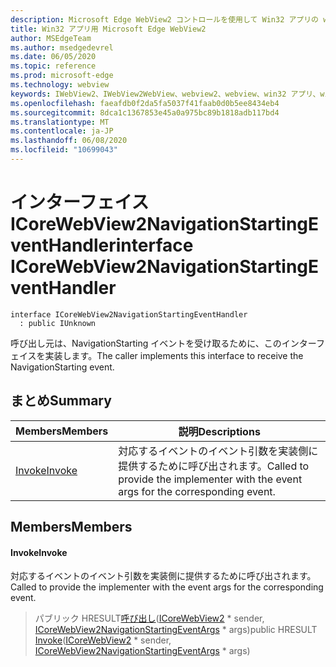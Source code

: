 ```yaml
---
description: Microsoft Edge WebView2 コントロールを使用して Win32 アプリの web コンテンツをホストする
title: Win32 アプリ用 Microsoft Edge WebView2
author: MSEdgeTeam
ms.author: msedgedevrel
ms.date: 06/05/2020
ms.topic: reference
ms.prod: microsoft-edge
ms.technology: webview
keywords: IWebView2、IWebView2WebView、webview2、webview、win32 アプリ、win32、edge、ICoreWebView2、ICoreWebView2Controller、browser control、edge html
ms.openlocfilehash: faeafdb0f2da5fa5037f41faab0d0b5ee8434eb4
ms.sourcegitcommit: 8dca1c1367853e45a0a975bc89b1818adb117bd4
ms.translationtype: MT
ms.contentlocale: ja-JP
ms.lasthandoff: 06/08/2020
ms.locfileid: "10699043"
---
```

# <span data-ttu-id="44cba-104">インターフェイス ICoreWebView2NavigationStartingEventHandler</span><span class="sxs-lookup"><span data-stu-id="44cba-104">interface ICoreWebView2NavigationStartingEventHandler</span></span> 

```
interface ICoreWebView2NavigationStartingEventHandler
  : public IUnknown
```

<span data-ttu-id="44cba-105">呼び出し元は、NavigationStarting イベントを受け取るために、このインターフェイスを実装します。</span><span class="sxs-lookup"><span data-stu-id="44cba-105">The caller implements this interface to receive the NavigationStarting event.</span></span>

## <span data-ttu-id="44cba-106">まとめ</span><span class="sxs-lookup"><span data-stu-id="44cba-106">Summary</span></span>

 <span data-ttu-id="44cba-107">Members</span><span class="sxs-lookup"><span data-stu-id="44cba-107">Members</span></span>                        | <span data-ttu-id="44cba-108">説明</span><span class="sxs-lookup"><span data-stu-id="44cba-108">Descriptions</span></span>
--------------------------------|---------------------------------------------
[<span data-ttu-id="44cba-109">Invoke</span><span class="sxs-lookup"><span data-stu-id="44cba-109">Invoke</span></span>](#invoke) | <span data-ttu-id="44cba-110">対応するイベントのイベント引数を実装側に提供するために呼び出されます。</span><span class="sxs-lookup"><span data-stu-id="44cba-110">Called to provide the implementer with the event args for the corresponding event.</span></span>

## <span data-ttu-id="44cba-111">Members</span><span class="sxs-lookup"><span data-stu-id="44cba-111">Members</span></span>

#### <span data-ttu-id="44cba-112">Invoke</span><span class="sxs-lookup"><span data-stu-id="44cba-112">Invoke</span></span> 

<span data-ttu-id="44cba-113">対応するイベントのイベント引数を実装側に提供するために呼び出されます。</span><span class="sxs-lookup"><span data-stu-id="44cba-113">Called to provide the implementer with the event args for the corresponding event.</span></span>

> <span data-ttu-id="44cba-114">パブリック HRESULT[呼び出し](#invoke)([ICoreWebView2](icorewebview2.md) \* sender, [ICoreWebView2NavigationStartingEventArgs](icorewebview2navigationstartingeventargs.md) \* args)</span><span class="sxs-lookup"><span data-stu-id="44cba-114">public HRESULT [Invoke](#invoke)([ICoreWebView2](icorewebview2.md) \* sender, [ICoreWebView2NavigationStartingEventArgs](icorewebview2navigationstartingeventargs.md) \* args)</span></span>

